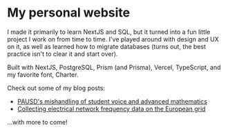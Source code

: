 # My personal website

I made it primarily to learn NextJS and SQL, but it turned into a fun little project I work on from time to time. I've played around with design and UX on it, as well as learned how to migrate databases (turns out, the best practice isn't to clear it and start over).

Built with NextJS, PostgreSQL, Prism (and Prisma), Vercel, TypeScript, and my favorite font, Charter.

Check out some of my blog posts:

- [PAUSD's mishandling of student voice and advanced mathematics](https://borisn.dev/blog/pausd-mvc)
- [Collecting electrical network frequency data on the European grid](https://borisn.dev/blog/enf-data)

...with more to come!